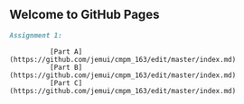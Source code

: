 ## Welcome to GitHub Pages

```markdown
Assignment 1: 
```
              [Part A](https://github.com/jemui/cmpm_163/edit/master/index.md) 
              [Part B](https://github.com/jemui/cmpm_163/edit/master/index.md) 
              [Part C](https://github.com/jemui/cmpm_163/edit/master/index.md) 

